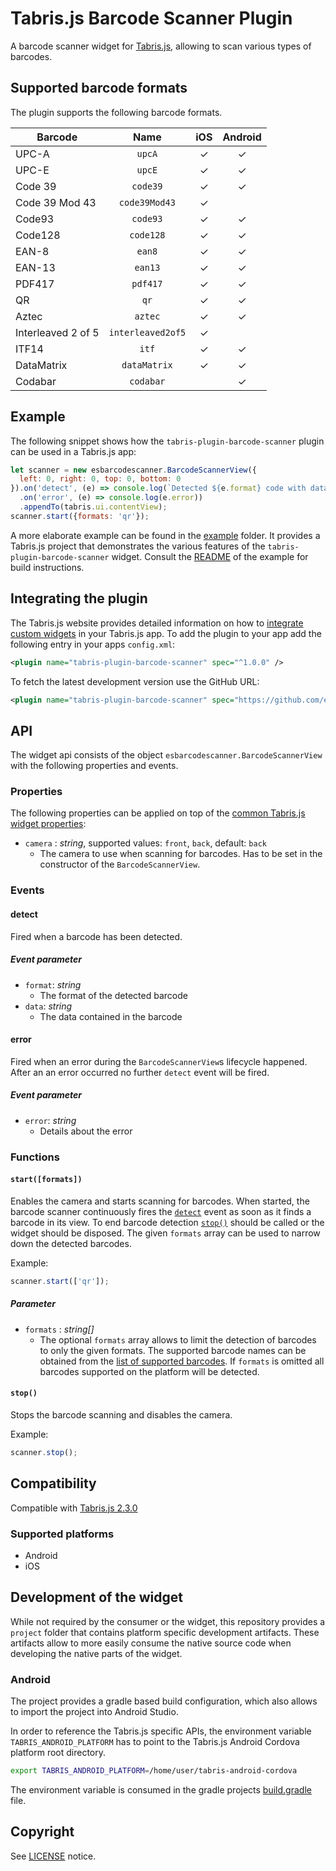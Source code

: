 # Tabris.js Barcode Scanner Plugin

A barcode scanner widget for [Tabris.js](https://tabrisjs.com), allowing to scan various types of barcodes.

## Supported barcode formats

The plugin supports the following barcode formats.

| Barcode            | Name              |   iOS | Android |
| ------------------ | :---------------: | :---: | :-----: |
| UPC-A              | `upcA`            | ✓     | ✓       |
| UPC-E              | `upcE`            | ✓     | ✓       |
| Code 39            | `code39`          | ✓     | ✓       |
| Code 39 Mod 43     | `code39Mod43`     | ✓     |         |
| Code93             | `code93`          | ✓     | ✓       | 
| Code128            | `code128`         | ✓     | ✓       |
| EAN-8              | `ean8`            | ✓     | ✓       |
| EAN-13             | `ean13`           | ✓     | ✓       |
| PDF417             | `pdf417`          | ✓     | ✓       |
| QR                 | `qr`              | ✓     | ✓       |
| Aztec              | `aztec`           | ✓     | ✓       |
| Interleaved 2 of 5 | `interleaved2of5` | ✓     |         |
| ITF14              | `itf`             | ✓     | ✓       |
| DataMatrix         | `dataMatrix`      | ✓     | ✓       |
| Codabar            | `codabar`         |       | ✓       |

## Example

The following snippet shows how the `tabris-plugin-barcode-scanner` plugin can be used in a Tabris.js app:

```javascript
let scanner = new esbarcodescanner.BarcodeScannerView({
  left: 0, right: 0, top: 0, bottom: 0
}).on('detect', (e) => console.log(`Detected ${e.format} code with data ${e.data}`))
  .on('error', (e) => console.log(e.error))
  .appendTo(tabris.ui.contentView);
scanner.start({formats: 'qr'});
```
A more elaborate example can be found in the [example](example/) folder. It provides a Tabris.js project that demonstrates the various features of the `tabris-plugin-barcode-scanner` widget. Consult the [README](example/README.md) of the example for build instructions.

## Integrating the plugin
The Tabris.js website provides detailed information on how to [integrate custom widgets](https://tabrisjs.com/documentation/latest/build#adding-plugins) in your Tabris.js app. To add the plugin to your app add the following entry in your apps `config.xml`:

```xml
<plugin name="tabris-plugin-barcode-scanner" spec="^1.0.0" />
```

To fetch the latest development version use the GitHub URL:

```xml
<plugin name="tabris-plugin-barcode-scanner" spec="https://github.com/eclipsesource/tabris-plugin-barcode-scanner.git" />
```

## API

The widget api consists of the object `esbarcodescanner.BarcodeScannerView` with the following properties and events.

### Properties

The following properties can be applied on top of the [common Tabris.js widget properties](https://tabrisjs.com/documentation/latest/api/Widget#properties):

* `camera` : _string_, supported values: `front`, `back`, default: `back`
  * The camera to use when scanning for barcodes. Has to be set in the constructor of the `BarcodeScannerView`. 

### Events

#### detect

Fired when a barcode has been detected.

##### Event parameter
* `format`: _string_
  * The format of the detected barcode
* `data`: _string_
  * The data contained in the barcode

#### error

Fired when an error during the `BarcodeScannerView`s lifecycle happened. After an an error occurred no further `detect` event will be fired.

##### Event parameter
* `error`: _string_
  * Details about the error

### Functions

#### `start([formats])`

Enables the camera and starts scanning for barcodes. When started, the barcode scanner continuously fires the [`detect`](#detect) event as soon as it finds a barcode in its view. To end barcode detection [`stop()`](#`stop()`) should be called or the widget should be disposed. The given `formats` array can be used to narrow down the detected barcodes. 

Example:
```js
scanner.start(['qr']);
```

##### Parameter

* `formats` : _string[]_
  * The optional `formats` array allows to limit the detection of barcodes to only the given formats. The supported barcode names can be obtained from the [list of supported barcodes](#supported-barcode-formats). If `formats` is omitted all barcodes supported on the platform will be detected.
  
#### `stop()`

Stops the barcode scanning and disables the camera.

Example:
```js
scanner.stop();
```

## Compatibility
  
Compatible with [Tabris.js 2.3.0](https://github.com/eclipsesource/tabris-js/releases/tag/v2.3.0)

### Supported platforms

 * Android
 * iOS

## Development of the widget

While not required by the consumer or the widget, this repository provides a `project` folder that contains platform specific development artifacts. These artifacts allow to more easily consume the native source code when developing the native parts of the widget.

### Android

The project provides a gradle based build configuration, which also allows to import the project into Android Studio.

In order to reference the Tabris.js specific APIs, the environment variable `TABRIS_ANDROID_PLATFORM` has to point to the Tabris.js Android Cordova platform root directory.

```bash
export TABRIS_ANDROID_PLATFORM=/home/user/tabris-android-cordova
```
 The environment variable is consumed in the gradle projects [build.gradle](project/android/build.gradle) file.

## Copyright

 See [LICENSE](LICENSE) notice.
